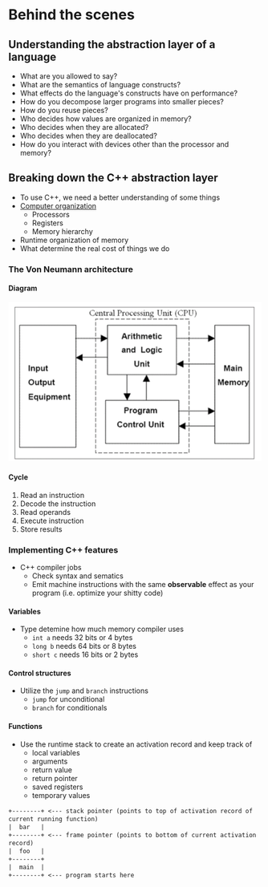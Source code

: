 # Behind the scenes

## Understanding the abstraction layer of a language

- What are you allowed to say?
- What are the semantics of language constructs?
- What effects do the language's constructs have on performance?
- How do you decompose larger programs into smaller pieces?
- How do you reuse pieces?
- Who decides how values are organized in memory?
- Who decides when they are allocated?
- Who decides when they are deallocated?
- How do you interact with devices other than the processor and memory?

## Breaking down the C++ abstraction layer

- To use C++, we need a better understanding of some things
- [Computer organization](../../ics-51/syllabus.md)
    - Processors
    - Registers
    - Memory hierarchy
- Runtime organization of memory
- What determine the real cost of things we do

### The Von Neumann architecture

#### Diagram

![Von Neumann Architecture](./figures/von-neumann-architecture.png)

#### Cycle

1) Read an instruction
2) Decode the instruction
3) Read operands
4) Execute instruction
5) Store results

### Implementing C++ features

- C++ compiler jobs
    - Check syntax and sematics
    - Emit machine instructions with the same **observable** effect as your program (i.e. optimize your shitty code)

#### Variables

- Type detemine how much memory compiler uses
    - `int a` needs 32 bits or 4 bytes
    - `long b` needs 64 bits or 8 bytes
    - `short c` needs 16 bits or 2 bytes

#### Control structures

- Utilize the `jump` and `branch` instructions
    - `jump` for unconditional
    - `branch` for conditionals

#### Functions

- Use the runtime stack to create an activation record and keep track of
    - local variables
    - arguments
    - return value
    - return pointer
    - saved registers
    - temporary values

```
+--------+ <--- stack pointer (points to top of activation record of current running function)
|  bar   |
+--------+ <--- frame pointer (points to bottom of current activation record)
|  foo   |
+--------+
|  main  |
+--------+ <--- program starts here
```